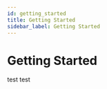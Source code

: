 ```yaml
---
id: getting_started
title: Getting Started
sidebar_label: Getting Started
---
```


# Getting Started

test
test
